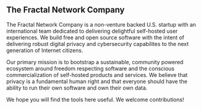 ## The Fractal Network Company


The Fractal Network Company is a non-venture backed U.S. startup with an international team dedicated to delivering delightful self-hosted user experiences. We build free and open source software with the intent of delivering robust digital privacy and cybersecurity capabilites to the next generation of Internet citizens. 

Our primary mission is to bootstrap a sustainable, community powered ecosystem around freedom respecting software and the conscious commercialization of self-hosted products and services. We believe that privacy is a fundamental human right and that everyone should have the ability to run their own software and own their own data.

We hope you will find the tools here useful. We welcome contributions!
